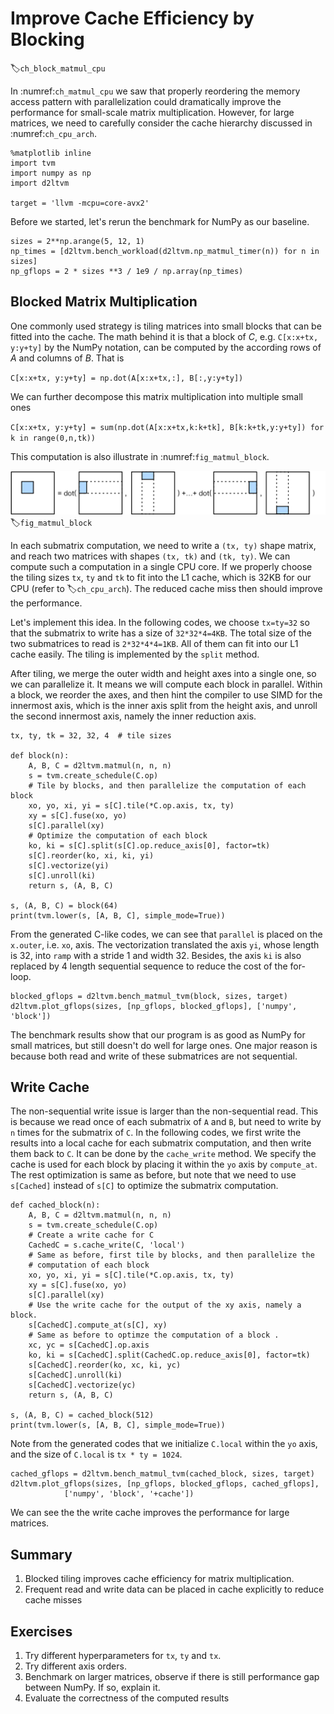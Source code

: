 # Improve Cache Efficiency by Blocking
:label:`ch_block_matmul_cpu`

In :numref:`ch_matmul_cpu` we saw that properly reordering the memory access pattern with parallelization could dramatically improve the performance for small-scale matrix multiplication. However, for large matrices, we need to carefully consider the cache hierarchy discussed in :numref:`ch_cpu_arch`.

```{.python .input  n=1}
%matplotlib inline
import tvm
import numpy as np
import d2ltvm 

target = 'llvm -mcpu=core-avx2'
```

Before we started, let's rerun the benchmark for NumPy as our baseline.

```{.python .input  n=2}
sizes = 2**np.arange(5, 12, 1)
np_times = [d2ltvm.bench_workload(d2ltvm.np_matmul_timer(n)) for n in sizes]
np_gflops = 2 * sizes **3 / 1e9 / np.array(np_times)
```

## Blocked Matrix Multiplication 

One commonly used strategy is tiling matrices into small blocks that can be fitted into the cache. 
The math behind it is that a block of $C$, e.g. `C[x:x+tx, y:y+ty]` by the NumPy notation, can be computed by the according rows of $A$ and columns of $B$. That is

``C[x:x+tx, y:y+ty] = np.dot(A[x:x+tx,:], B[:,y:y+ty])``

We can further decompose this matrix multiplication into multiple small ones

``C[x:x+tx, y:y+ty] = sum(np.dot(A[x:x+tx,k:k+tk], B[k:k+tk,y:y+ty]) for k in range(0,n,tk))``

This computation is also illustrate in :numref:`fig_matmul_block`. 

![Blocked tiling for matrix multiplication.](../../img/matmul_block.svg)
:label:`fig_matmul_block`

In each submatrix computation, we need to write a `(tx, ty)` shape matrix, and reach two matrices with shapes `(tx, tk)` and `(tk, ty)`. We can compute such a computation in a single CPU core. If we properly choose the tiling sizes `tx`, `ty` and `tk` to fit into the L1 cache, which is 32KB for our CPU (refer to :label:`ch_cpu_arch`). The reduced cache miss then should improve the performance. 

Let's implement this idea. In the following codes, we choose `tx=ty=32` so that the submatrix to write has a size of `32*32*4=4KB`. The total size of the two submatrices to read is `2*32*4*4=1KB`. All of them can fit into our L1 cache easily. The tiling is implemented by the `split` method. 

After tiling, we merge the outer width and height axes into a single one, so we can parallelize it. It means we will compute each block in parallel. Within a block, we reorder the axes, and then hint the compiler to use SIMD for the innermost axis, which is the inner axis split from the height axis, and unroll the second innermost axis, namely the inner reduction axis.

```{.python .input  n=10}
tx, ty, tk = 32, 32, 4  # tile sizes

def block(n):
    A, B, C = d2ltvm.matmul(n, n, n)
    s = tvm.create_schedule(C.op)
    # Tile by blocks, and then parallelize the computation of each block 
    xo, yo, xi, yi = s[C].tile(*C.op.axis, tx, ty)
    xy = s[C].fuse(xo, yo)
    s[C].parallel(xy)
    # Optimize the computation of each block
    ko, ki = s[C].split(s[C].op.reduce_axis[0], factor=tk)
    s[C].reorder(ko, xi, ki, yi)
    s[C].vectorize(yi)
    s[C].unroll(ki)
    return s, (A, B, C)

s, (A, B, C) = block(64)
print(tvm.lower(s, [A, B, C], simple_mode=True))
```

From the generated C-like codes, we can see that `parallel` is placed on the `x.outer`, i.e. `xo`, axis. The vectorization translated the axis `yi`, whose length is 32, into `ramp` with a stride 1 and width 32. Besides, the axis `ki` is also replaced by 4 length sequential sequence to reduce the cost of the for-loop.

```{.python .input  n=11}
blocked_gflops = d2ltvm.bench_matmul_tvm(block, sizes, target)
d2ltvm.plot_gflops(sizes, [np_gflops, blocked_gflops], ['numpy', 'block'])
```

The benchmark results show that our program is as good as NumPy for small matrices, but still doesn't do well for large ones. One major reason is because both read and write of these submatrices are not sequential. 

## Write Cache

The non-sequential write issue is larger than the non-sequential read. This is because we read once of each submatrix of `A` and `B`, but need to write by `n` times for the submatrix of `C`. In the following codes, we first write the results into a local cache for each submatrix computation, and then write them back to `C`. It can be done by the `cache_write` method. We specify the cache is used for each block by placing it within the `yo` axis by `compute_at`. The rest optimization is same as before, but note that we need to use `s[Cached]` instead of `s[C]` to optimize the submatrix computation.

```{.python .input  n=39}
def cached_block(n):
    A, B, C = d2ltvm.matmul(n, n, n)
    s = tvm.create_schedule(C.op)
    # Create a write cache for C
    CachedC = s.cache_write(C, 'local')
    # Same as before, first tile by blocks, and then parallelize the 
    # computation of each block 
    xo, yo, xi, yi = s[C].tile(*C.op.axis, tx, ty)
    xy = s[C].fuse(xo, yo)
    s[C].parallel(xy)
    # Use the write cache for the output of the xy axis, namely a block.
    s[CachedC].compute_at(s[C], xy)
    # Same as before to optimze the computation of a block . 
    xc, yc = s[CachedC].op.axis
    ko, ki = s[CachedC].split(CachedC.op.reduce_axis[0], factor=tk)
    s[CachedC].reorder(ko, xc, ki, yc)
    s[CachedC].unroll(ki)
    s[CachedC].vectorize(yc)
    return s, (A, B, C)

s, (A, B, C) = cached_block(512)
print(tvm.lower(s, [A, B, C], simple_mode=True))
```

Note from the generated codes that we initialize `C.local` within the `yo` axis, and the size of `C.local` is `tx * ty = 1024`.

```{.python .input  n=44}
cached_gflops = d2ltvm.bench_matmul_tvm(cached_block, sizes, target)
d2ltvm.plot_gflops(sizes, [np_gflops, blocked_gflops, cached_gflops], 
            ['numpy', 'block', '+cache'])
```

We can see the the write cache improves the performance for large matrices.

## Summary

1. Blocked tiling improves cache efficiency for matrix multiplication.
1. Frequent read and write data can be placed in cache explicitly to reduce cache misses

## Exercises

1. Try different hyperparameters for `tx`, `ty` and `tx`.
1. Try different axis orders.
1. Benchmark on larger matrices, observe if there is still performance gap between NumPy. If so, explain it.
1. Evaluate the correctness of the computed results
